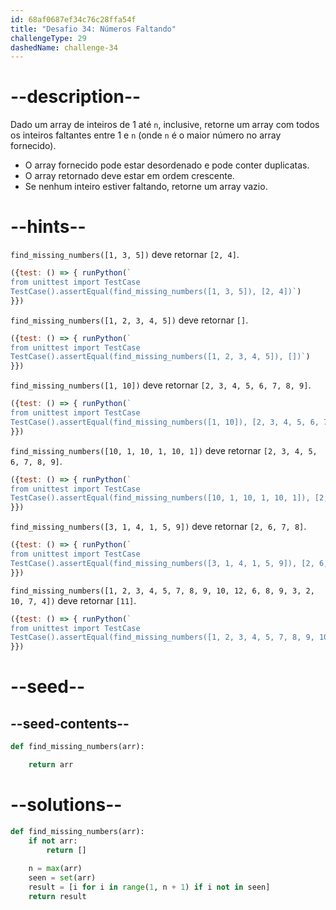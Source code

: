 ```yaml
---
id: 68af0687ef34c76c28ffa54f
title: "Desafio 34: Números Faltando"
challengeType: 29
dashedName: challenge-34
---
```


# --description--

Dado um array de inteiros de 1 até `n`, inclusive, retorne um array com todos os inteiros faltantes entre 1 e `n` (onde `n` é o maior número no array fornecido).

- O array fornecido pode estar desordenado e pode conter duplicatas.
- O array retornado deve estar em ordem crescente.
- Se nenhum inteiro estiver faltando, retorne um array vazio.

# --hints--

`find_missing_numbers([1, 3, 5])` deve retornar `[2, 4]`.

```js
({test: () => { runPython(`
from unittest import TestCase
TestCase().assertEqual(find_missing_numbers([1, 3, 5]), [2, 4])`)
}})
```

`find_missing_numbers([1, 2, 3, 4, 5])` deve retornar `[]`.

```js
({test: () => { runPython(`
from unittest import TestCase
TestCase().assertEqual(find_missing_numbers([1, 2, 3, 4, 5]), [])`)
}})
```

`find_missing_numbers([1, 10])` deve retornar `[2, 3, 4, 5, 6, 7, 8, 9]`.

```js
({test: () => { runPython(`
from unittest import TestCase
TestCase().assertEqual(find_missing_numbers([1, 10]), [2, 3, 4, 5, 6, 7, 8, 9])`)
}})
```

`find_missing_numbers([10, 1, 10, 1, 10, 1])` deve retornar `[2, 3, 4, 5, 6, 7, 8, 9]`.

```js
({test: () => { runPython(`
from unittest import TestCase
TestCase().assertEqual(find_missing_numbers([10, 1, 10, 1, 10, 1]), [2, 3, 4, 5, 6, 7, 8, 9])`)
}})
```

`find_missing_numbers([3, 1, 4, 1, 5, 9])` deve retornar `[2, 6, 7, 8]`.

```js
({test: () => { runPython(`
from unittest import TestCase
TestCase().assertEqual(find_missing_numbers([3, 1, 4, 1, 5, 9]), [2, 6, 7, 8])`)
}})
```

`find_missing_numbers([1, 2, 3, 4, 5, 7, 8, 9, 10, 12, 6, 8, 9, 3, 2, 10, 7, 4])` deve retornar `[11]`.

```js
({test: () => { runPython(`
from unittest import TestCase
TestCase().assertEqual(find_missing_numbers([1, 2, 3, 4, 5, 7, 8, 9, 10, 12, 6, 8, 9, 3, 2, 10, 7, 4]), [11])`)
}})
```

# --seed--

## --seed-contents--

```py
def find_missing_numbers(arr):

    return arr
```

# --solutions--

```py
def find_missing_numbers(arr):
    if not arr:
        return []
    
    n = max(arr)
    seen = set(arr)
    result = [i for i in range(1, n + 1) if i not in seen]
    return result
```
